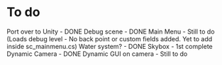 # To do

Port over to Unity - DONE
Debug scene - DONE
Main Menu - Still to do (Loads debug level - No back point or custom fields added. Yet to add inside sc_mainmenu.cs)
Water system? - DONE
Skybox - 1st complete
Dynamic Camera - DONE
Dynamic GUI on camera - Still to do
